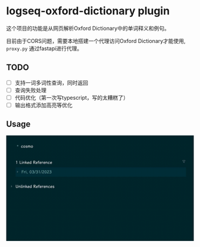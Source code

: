 # logseq-oxford-dictionary plugin

这个项目的功能是从网页解析Oxford Dictionary中的单词释义和例句。

目前由于CORS问题，需要本地搭建一个代理访问Oxford Dictionary才能使用, `proxy.py` 通过fastapi进行代理。

## TODO

- [ ] 支持一词多词性查询，同时返回
- [ ] 查询失败处理
- [ ] 代码优化（第一次写typescript，写的太糟糕了）
- [ ] 输出格式添加高亮等优化

## Usage

![short cut](shortcut.gif)